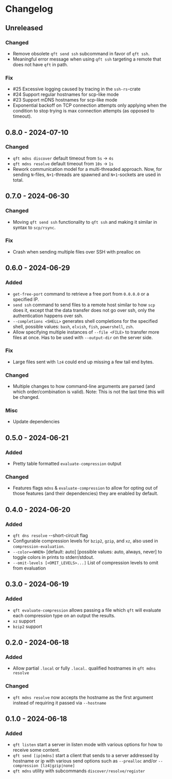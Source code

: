 # Changelog

## Unreleased

### Changed

- Remove obsolete `qft send ssh` subcommand in favor of `qft ssh`.
- Meaningful error message when using `qft ssh` targeting a remote that does not have `qft` in path.

### Fix

- #25 Excessive logging caused by tracing in the `ssh-rs`-crate
- #24 Support regular hostnames for scp-like mode
- #23 Support mDNS hostnames for scp-like mode
- Exponential backoff on TCP connection attempts only applying when the condition to stop trying is max connection attempts (as opposed to timeout).

## 0.8.0 - 2024-07-10

### Changed

- `qft mdns discover` default timeout from `5s` -> `4s`
- `qft mdns resolve` default timeout from `10s` -> `1s`
- Rework communication model for a multi-threaded approach. Now, for sending `N`-files, `N+1`-threads are spawned and `N+1`-sockets are used in total.

## 0.7.0 - 2024-06-30

### Changed

- Moving `qft send ssh` functionality to `qft ssh` and making it similar in syntax to `scp/rsync`.

### Fix

- Crash when sending multiple files over SSH with prealloc on

## 0.6.0 - 2024-06-29

### Added

- `get-free-port` command to retrieve a free port from `0.0.0.0` or a specified IP.
- `send ssh` command to send files to a remote host similar to how `scp` does it, except that the data transfer does not go over ssh, only the authentication happens over ssh.
- `--completions <SHELL>` generates shell completions for the specified shell, possible values: `bash`, `elvish`, `fish`, `powershell`, `zsh`.
- Allow specifying multiple instances of `--file <FILE>` to transfer more files at once. Has to be used with `--output-dir` on the server side.

### Fix

- Large files sent with `lz4` could end up missing a few tail end bytes.

### Changed

- Multiple changes to how command-line arguments are parsed (and which order/combination is valid). Note: This is not the last time this will be changed.

### Misc

- Update dependencies

## 0.5.0 - 2024-06-21

### Added

- Pretty table formatted `evaluate-compression` output

### Changed

- Features flags `mdns` & `evaluate-compression` to allow for opting out of those features (and their dependencies) they are enabled by default.

## 0.4.0 - 2024-06-20

### Added

- `qft dns resolve` --short-circuit flag
- Configurable compression levels for `bzip2`, `gzip`, and `xz`, also used in `compression-evaluation`.
- `--color=<WHEN>`  [default: auto] [possible values: auto, always, never] to toggle colors in prints to stderr/stdout.
- `--omit-levels [<OMIT_LEVELS>...]` List of compression levels to omit from evaluation

## 0.3.0 - 2024-06-19

### Added

- `qft evaluate-compression` allows passing a file which `qft` will evaluate each compression type on an output the results.
- `xz` support
- `bzip2` support

## 0.2.0 - 2024-06-18

### Added

- Allow partial `.local` or fully `.local.` qualified hostnames in `qft mdns resolve`

### Changed

- `qft mdns resolve` now accepts the hostname as the first argument instead of requiring it passed via `--hostname`

## 0.1.0 - 2024-06-18

### Added

- `qft listen` start a server in listen mode with various options for how to receive some content.
- `qft send [ip|mdns]` start a client that sends to a server addressed by hostname or ip with various send options such as `--prealloc` and/or `--compression [lz4|gzip|none]`
- `qft mdns` utility with subcommands `discover/resolve/register`
